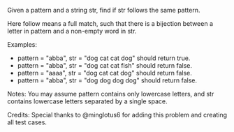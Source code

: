 Given a pattern and a string str, find if str follows the same pattern.

Here follow means a full match, such that there is a bijection between a letter in pattern and a non-empty word in str.

Examples:

* pattern = "abba", str = "dog cat cat dog" should return true.
* pattern = "abba", str = "dog cat cat fish" should return false.
* pattern = "aaaa", str = "dog cat cat dog" should return false.
* pattern = "abba", str = "dog dog dog dog" should return false.

Notes:
You may assume pattern contains only lowercase letters, and str contains lowercase letters separated by a single space.

Credits:
Special thanks to @minglotus6 for adding this problem and creating all test cases.
